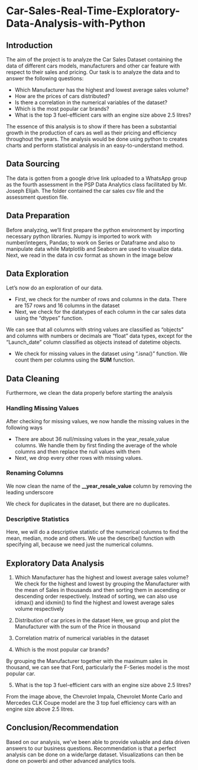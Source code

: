 # Car-Sales-Real-Time-Exploratory-Data-Analysis-with-Python
## Introduction 
The aim of the project is to analyze the Car Sales Dataset containing the data of different cars models, manufacturers and other car feature with respect to their sales and pricing. Our task is to analyze the data and to answer the following questions:

- Which Manufacturer has the highest and lowest average sales volume?
- How are the prices of cars distributed?
- Is there a correlation in the numerical variables of the dataset?
- Which is the most popular car brands?
- What is the top 3 fuel-efficient cars with an engine size above 2.5 litres?
  
The essence of this analysis is to show if there has been a substantial growth in the production of cars as well as their pricing and efficiency throughout the years. The analysis would be done using python to creates charts and perform statistical analysis in an easy-to-understand method.

## Data Sourcing
The data is gotten from a google drive link uploaded to a WhatsApp group as the fourth assessment in the PSP Data Analytics class facilitated by Mr. Joseph Elijah. The folder contained the car sales csv file and the assessment question file.

## Data Preparation
Before analyzing, we’ll first prepare the python environment by importing necessary python libraries. Numpy is imported to work with number/integers, Pandas; to work on Series or Dataframe and also to manipulate data while Matplotlib and Seaborn are used to visualize data.
Next, we read in the data in csv format as shown in the image below
 
## Data Exploration 
Let’s now do an exploration of our data.
- First, we check for the number of rows and columns in the data. There are 157 rows and 16 columns in the dataset
- Next, we check for the datatypes of each column in the car sales data using the “dtypes” function.
  
We can see that all columns with string values are classified as “objects” and columns with numbers or decimals are “float” data types, except for the “Launch_date” column classified as objects instead of datetime objects. 
- We check for missing values in the dataset using “.isna()” function. We count them per columns using the **SUM** function.
  
## Data Cleaning
Furthermore, we clean the data properly before starting the analysis
### Handling Missing Values
After checking for missing values, we now handle the missing values in the following ways
- There are about 36 null/missing values in the year_resale_value columns. We handle them by first finding the average of the whole columns and then replace the null values with them
- Next, we drop every other rows with missing values.
### Renaming Columns
We now clean the name of the **__year_resale_value** column by removing the leading underscore

We check for duplicates in the dataset, but there are no duplicates.

### Descriptive Statistics
Here, we will do a descriptive statistic of the numerical columns to find the mean, median, mode and others. We use the describe() function with specifying all, because we need just the numerical columns.  
## Exploratory Data Analysis
1.	Which Manufacturer has the highest and lowest average sales volume? 
We check for the highest and lowest by grouping the Manufacturer with the mean of Sales in thousands and then sorting them in ascending or descending order respectively. Instead of sorting, we can also use idmax() and idxmin() to find the highest and lowest average sales volume respectively

2.	Distribution of car prices in the dataset
Here, we group and plot the Manufacturer with the sum of the Price in thousand  
3.	Correlation matrix of numerical variables in the dataset 
 

4.	Which is the most popular car brands? 
 
By grouping the Manufacturer together with the maximum sales in thousand, we can see that Ford, particularly the F-Series model is the most popular car.

5.	What is the top 3 fuel-efficient cars with an engine size above 2.5 litres?
 
From the image above, the Chevrolet Impala, Chevrolet Monte Carlo and Mercedes CLK Coupe model are the 3 top fuel efficiency cars with an engine size above 2.5 litres.

## Conclusion/Recommendation
Based on our analysis, we’ve been able to provide valuable and data driven answers to our business questions. Recommendation is that a perfect analysis can be done on a wide/large dataset. Visualizations can then be done on powerbi and other advanced analytics tools.

